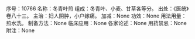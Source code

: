 序号：10766
名称：冬青叶煎
组成：冬青叶、小麦、甘草各等分。
出处：《医统》卷八十三。
主治：妇人阴肿，小户嫁痛。
加减：None
功效：None
用法用量：煎水洗。
制备方法：None
临床应用：None
各家论述：None
用药禁忌：None
附注：None
